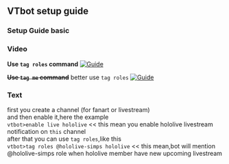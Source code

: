 ## VTbot setup guide 


### Setup Guide basic  

### Video
**Use `tag roles` command**
[![Guide](https://i.vimeocdn.com/video/987955945.jpg)](https://vimeo.com/475330914 "Vtbot setup guide")


~~**Use `tag me` command**~~ better use `tag roles`
[![Guide](https://i.vimeocdn.com/video/986565725.jpg)](https://vimeo.com/474534235 "Vtbot setup guide")


### Text
first you create a channel (for fanart or livestream)  
and then enable it,here the example  
`vtbot>enable live hololive` << this mean you enable hololive livestream notification on `this` channel  
after that you can use `tag roles`,like this  
`vtbot>tag roles @hololive-simps hololive` << this mean,bot will mention @hololive-simps role when hololive member have new upcoming livestream